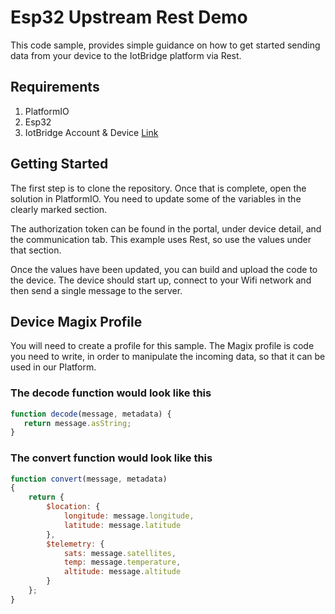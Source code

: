 # Esp32 Upstream Rest Demo

This code sample, provides simple guidance on how to get started sending data 
from your device to the IotBridge platform via Rest.

## Requirements

1. PlatformIO
2. Esp32
3. IotBridge Account & Device [Link](https://www.iotbridge.co.za)

## Getting Started

The first step is to clone the repository. Once that is complete, open the solution in PlatformIO.
You need to update some of the variables in the clearly marked section.

The authorization token can be found in the portal, under device detail, and the communication tab.
This example uses Rest, so use the values under that section.

Once the values have been updated, you can build and upload the code to the device.
The device should start up, connect to your Wifi network and then send a single message to the server.

## Device Magix Profile

You will need to create a profile for this sample. 
The Magix profile is code you need to write, in order to manipulate the incoming data, 
so that it can be used in our Platform.

### The decode function would look like this

```javascript
function decode(message, metadata) {
   return message.asString;
}
```

### The convert function would look like this

```javascript
function convert(message, metadata)
{
    return {
        $location: {
            longitude: message.longitude,
            latitude: message.latitude
        },
        $telemetry: {
            sats: message.satellites,
            temp: message.temperature,
            altitude: message.altitude
        }
    };
}
```

